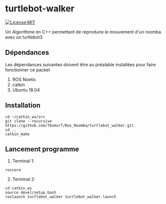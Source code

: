 # turtlebot-walker
[![License:MIT](https://img.shields.io/badge/License-MIT-green.svg)](https://github.com/nalindas9/turtlebot_walker/blob/Week12_HW/LICENSE)

Un Algorithme en C++ permettant de reproduire le mouvement d'un roomba avec un turtlebot3

## Dépendances

Les dépendances suivantes doivent être au préalable installées pour faire fonctionner ce packet
1. ROS Noetic
2. catkin 
3. Ubuntu 18.04 

## Installation
```
cd ~/catkin_ws/src
git clone --recursive https://github.com/7bsmurf/Ros_Roomba/turtlebot_walker.git
cd ..
catkin_make
```
## Lancement programme

1. Terminal 1:
```
roscore
```

2. Terminal 2:
```
cd catkin_ws
source devel/setup.bash
roslaunch turtlebot_walker turtlebot_walker.launch 
```

